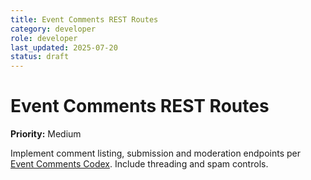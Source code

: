 ```yaml
---
title: Event Comments REST Routes
category: developer
role: developer
last_updated: 2025-07-20
status: draft
---
```

# Event Comments REST Routes

**Priority:** Medium

Implement comment listing, submission and moderation endpoints per [Event Comments Codex](../event-comments-codex.md). Include threading and spam controls.